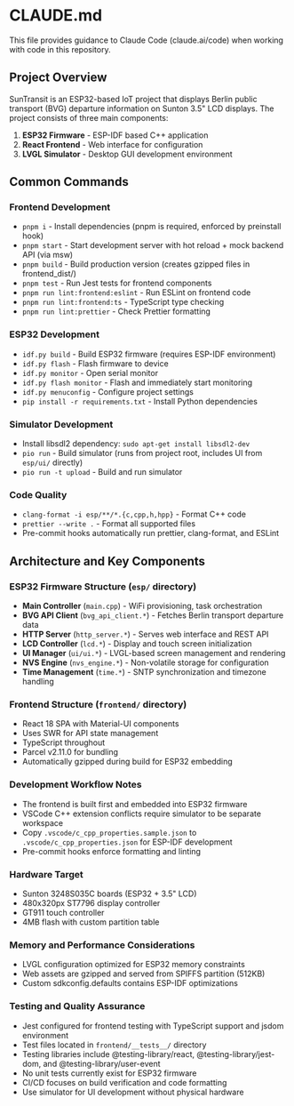 # CLAUDE.md

This file provides guidance to Claude Code (claude.ai/code) when working with code in this repository.

## Project Overview

SunTransit is an ESP32-based IoT project that displays Berlin public transport (BVG) departure information on Sunton 3.5" LCD displays. The project consists of three main components:

1. **ESP32 Firmware** - ESP-IDF based C++ application
2. **React Frontend** - Web interface for configuration
3. **LVGL Simulator** - Desktop GUI development environment

## Common Commands

### Frontend Development
- `pnpm i` - Install dependencies (pnpm is required, enforced by preinstall hook)
- `pnpm start` - Start development server with hot reload + mock backend API (via msw)
- `pnpm build` - Build production version (creates gzipped files in frontend_dist/)
- `pnpm test` - Run Jest tests for frontend components
- `pnpm run lint:frontend:eslint` - Run ESLint on frontend code
- `pnpm run lint:frontend:ts` - TypeScript type checking
- `pnpm run lint:prettier` - Check Prettier formatting

### ESP32 Development
- `idf.py build` - Build ESP32 firmware (requires ESP-IDF environment)
- `idf.py flash` - Flash firmware to device
- `idf.py monitor` - Open serial monitor
- `idf.py flash monitor` - Flash and immediately start monitoring
- `idf.py menuconfig` - Configure project settings
- `pip install -r requirements.txt` - Install Python dependencies

### Simulator Development
- Install libsdl2 dependency: `sudo apt-get install libsdl2-dev`
- `pio run` - Build simulator (runs from project root, includes UI from `esp/ui/` directly)
- `pio run -t upload` - Build and run simulator

### Code Quality
- `clang-format -i esp/**/*.{c,cpp,h,hpp}` - Format C++ code
- `prettier --write .` - Format all supported files
- Pre-commit hooks automatically run prettier, clang-format, and ESLint

## Architecture and Key Components

### ESP32 Firmware Structure (`esp/` directory)
- **Main Controller** (`main.cpp`) - WiFi provisioning, task orchestration
- **BVG API Client** (`bvg_api_client.*`) - Fetches Berlin transport departure data
- **HTTP Server** (`http_server.*`) - Serves web interface and REST API
- **LCD Controller** (`lcd.*`) - Display and touch screen initialization 
- **UI Manager** (`ui/ui.*`) - LVGL-based screen management and rendering
- **NVS Engine** (`nvs_engine.*`) - Non-volatile storage for configuration
- **Time Management** (`time.*`) - SNTP synchronization and timezone handling

### Frontend Structure (`frontend/` directory)
- React 18 SPA with Material-UI components
- Uses SWR for API state management
- TypeScript throughout
- Parcel v2.11.0 for bundling
- Automatically gzipped during build for ESP32 embedding

### Development Workflow Notes
- The frontend is built first and embedded into ESP32 firmware
- VSCode C++ extension conflicts require simulator to be separate workspace
- Copy `.vscode/c_cpp_properties.sample.json` to `.vscode/c_cpp_properties.json` for ESP-IDF development
- Pre-commit hooks enforce formatting and linting

### Hardware Target
- Sunton 3248S035C boards (ESP32 + 3.5" LCD)
- 480x320px ST7796 display controller
- GT911 touch controller
- 4MB flash with custom partition table

### Memory and Performance Considerations
- LVGL configuration optimized for ESP32 memory constraints
- Web assets are gzipped and served from SPIFFS partition (512KB)
- Custom sdkconfig.defaults contains ESP-IDF optimizations

### Testing and Quality Assurance
- Jest configured for frontend testing with TypeScript support and jsdom environment
- Test files located in `frontend/__tests__/` directory
- Testing libraries include @testing-library/react, @testing-library/jest-dom, and @testing-library/user-event
- No unit tests currently exist for ESP32 firmware
- CI/CD focuses on build verification and code formatting
- Use simulator for UI development without physical hardware
